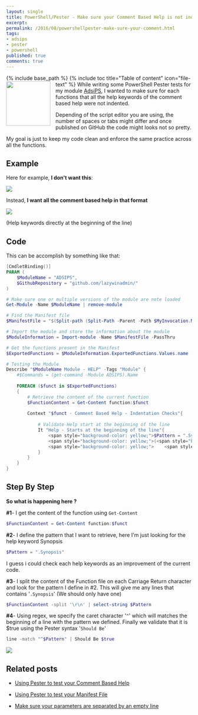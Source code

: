 ```yaml
---
layout: single
title: PowerShell/Pester - Make sure your Comment Based Help is not indented
excerpt: 
permalink: /2016/08/powershellpester-make-sure-your-comment.html
tags: 
- adsips
- pester
- powershell
published: true
comments: true
---
```

{% include base_path %} 
{% include toc title="Table of content" icon="file-text" %}
<a href="{{ base_path }}/images/2016/20160822_PowerShellPester_-_Make_sure_your_Comment_Based_Help_is_not_indented/pester_logo__1425385033__-400x400.png" imageanchor="1" style="clear: left; float: left; margin-bottom: 1em; margin-right: 1em;"><img border="0" height="120" src="{{ base_path }}/images/2016/20160822_PowerShellPester_-_Make_sure_your_Comment_Based_Help_is_not_indented/pester_logo__2058964902__-200x200.png" width="120" /></a>
While writing some PowerShell Pester tests for my module <a href="https://www.powershellgallery.com/packages/AdsiPS/1.0.0.2" target="_blank">AdsiPS</a>, I wanted to make sure for each functions that all the help keywords of the comment based help were not indented.

Depending of the script editor you are using, the number of spaces or tabs might differ and once published on GitHub the code might looks not so pretty.


My goal is just to keep my code clean and enforce the same practice across all the functions.


## Example
Here for example, <b>I don't want this</b>:

<img border="0" src="{{ base_path }}/images/2016/20160822_PowerShellPester_-_Make_sure_your_Comment_Based_Help_is_not_indented/PowerShellPester-Indented_commentbasedhelp01__2057622999__-511x384.png" />

Instead, <b>I want all the comment based help in that format</b>

<img border="0" src="{{ base_path }}/images/2016/20160822_PowerShellPester_-_Make_sure_your_Comment_Based_Help_is_not_indented/PowerShellPester-Indented_commentbasedhelp02__99513925__-475x378.png" />

(Help keywords directly at the beginning of the line)

## Code
This can be accomplish by something like that:


```powershell
[CmdletBinding()]
PARAM (
    $ModuleName = "ADSIPS",
    $GithubRepository = "github.com/lazywinadmin/"
)

# Make sure one or multiple versions of the module are note loaded
Get-Module -Name $ModuleName | remove-module

# Find the Manifest file
$ManifestFile = "$(Split-path (Split-Path -Parent -Path $MyInvocation.MyCommand.Definition))\$ModuleName\$ModuleName.psd1"

# Import the module and store the information about the module
$ModuleInformation = Import-module -Name $ManifestFile -PassThru

# Get the functions present in the Manifest
$ExportedFunctions = $ModuleInformation.ExportedFunctions.Values.name

# Testing the Module
Describe "$ModuleName Module - HELP" -Tags "Module" {
    #$Commands = (get-command -Module ADSIPS).Name
    
    FOREACH ($funct in $ExportedFunctions)
    {
        # Retrieve the content of the current function
        $FunctionContent = Get-Content function:$funct
        
        Context "$funct - Comment Based Help - Indentation Checks"{
            
            # Validate Help start at the beginning of the line
            It "Help - Starts at the beginning of the line"{
                <span style="background-color: yellow;">$Pattern = ".Synopsis"
                <span style="background-color: yellow;">(<span style="background-color: yellow;">$FunctionContent -split '\r\n' |
                <span style="background-color: yellow;">    <span style="background-color: yellow;">select-string $Pattern).line -match "^$Pattern" | Should Be $true
            }
        }
    }
}

```

## Step By Step
<b>So what is happening here ?</b>

<b>#1</b>- I get the content of the function using ```Get-Content```

```powershell
$FunctionContent = Get-Content function:$funct
```

<b>#2</b>- I define the pattern that I want to retrieve, here I'm just looking for the help keyword Synopsis

```powershell
$Pattern = ".Synopsis"
```
I guess i could check each help keywords as an improvement of the current code.

<b>#3</b>- I split the content of the Function file on each Carriage Return character and look for the pattern I define in #2. This will give me any lines that contains '```.Synopsis```' (We should only have one)

```powershell
$FunctionContent -split '\r\n' | select-string $Pattern
```

<b>#4</b>- Using regex, we specify the caret character '```^```' which will matches the beginning of a line with the pattern we defined. Finally we validate that it is $true using the Pester syntax '```Should Be```'

```powershell
line -match "^$Pattern" | Should Be $true
```

<img border="0" src="{{ base_path }}/images/2016/20160822_PowerShellPester_-_Make_sure_your_Comment_Based_Help_is_not_indented/PowerShellPester-Indented_commentbasedhelp03__40354873__-834x329.png"/>


## Related posts

* <a href="{{ base_path }}/2016/05/using-pester-to-test-your-comment-based.html" target="_blank">Using Pester to test your Comment Based Help</a>

* <a href="{{ base_path }}/2016/05/using-pester-to-test-your-manifest-file.html" target="_blank">Using Pester to test your Manifest File</a>

* <a href="{{ base_path }}/2016/08/powershellpester-make-sure-your.html" target="_blank">Make sure your parameters are separated by an empty line</a>

